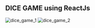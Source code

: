 ## DICE GAME using ReactJs
![dice_game_1](https://github.com/kiranchandusaragadam/ReactJs_Projects_Basic/assets/110031953/6922210d-9354-4975-a62b-8d48ce95c906)
![dice_game_2](https://github.com/kiranchandusaragadam/ReactJs_Projects_Basic/assets/110031953/447e1202-438a-46cb-aa88-77b93ad6bbff)
